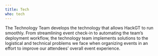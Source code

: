 ```yaml
---
title: Tech
who: tech
---
```


The Technology Team develops the technology that allows HackGT to run smoothly. From streamlining event check-in to automating the team’s deployment workflow, the technology team implements solutions to the logistical and technical problems we face when organizing events in an effort to improve our attendees’ overall event experience.